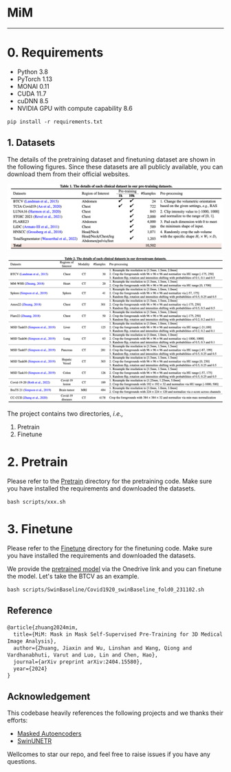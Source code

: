 # MiM
***

# 0. Requirements
* Python 3.8
* PyTorch 1.13
* MONAI 0.11
* CUDA 11.7
* cuDNN 8.5
* NVIDIA GPU with compute capability 8.6

```
pip install -r requirements.txt
```

## 1. Datasets
The details of the pretraining dataset and finetuning dataset are shown in the following figures. Since these datasets are all publicly available, you can download them from their official websites.

![Pretraining dataset](./assets/pretrained_dataset.png)

![Finetuning dataset](./assets/finetune_dataset.png)


The project contains two directories, _i.e.,_
1) Pretrain
2) Finetune


# 2. Pretrain
Please refer to the [Pretrain](./Pretrain) directory for the pretraining code. Make sure you have installed the requirements and downloaded the datasets.

```
bash scripts/xxx.sh
```


# 3. Finetune
Please refer to the [Finetune](./Finetune) directory for the finetuning code. Make sure you have installed the requirements and downloaded the datasets.

We provide the [pretrained model](https://hkustconnect-my.sharepoint.com/:f:/g/personal/jzhuangad_connect_ust_hk/ElCam2XpVflPvynd9Ymss44Bl1zeKf9gOt-YqsOhMKyY2g?e=fMdhl5
) via the Onedrive link and you can finetune the model. Let's take the BTCV as an example.

```
bash scripts/SwinBaseline/Covid1920_swinBaseline_fold0_231102.sh
```



## Reference
```
@article{zhuang2024mim,
  title={MiM: Mask in Mask Self-Supervised Pre-Training for 3D Medical Image Analysis},
  author={Zhuang, Jiaxin and Wu, Linshan and Wang, Qiong and Vardhanabhuti, Varut and Luo, Lin and Chen, Hao},
  journal={arXiv preprint arXiv:2404.15580},
  year={2024}
}
```

## Acknowledgement
This codebase heavily references the following projects and we thanks their efforts:

- [Masked Autoencoders](https://github.com/facebookresearch/mae)
- [SwinUNETR](https://github.com/Project-MONAI/research-contributions/tree/main/SwinUNETR/Pretrain)

Wellcomes to star our repo, and feel free to raise issues if you have any questions.



